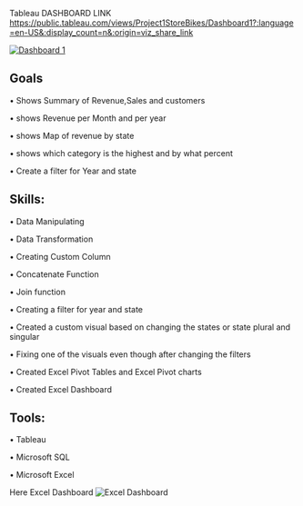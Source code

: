 Tableau DASHBOARD LINK https://public.tableau.com/views/Project1StoreBikes/Dashboard1?:language=en-US&:display_count=n&:origin=viz_share_link
<div class='tableauPlaceholder' id='viz1690641979391' style='position: relative'><noscript><a href='#'><img alt='Dashboard 1 ' src='https:&#47;&#47;public.tableau.com&#47;static&#47;images&#47;Pr&#47;Project1StoreBikes&#47;Dashboard1&#47;1_rss.png' style='border: none' /></a></noscript><object class='tableauViz'  style='display:none;'><param name='host_url' value='https%3A%2F%2Fpublic.tableau.com%2F' /> <param name='embed_code_version' value='3' /> <param name='site_root' value='' /><param name='name' value='Project1StoreBikes&#47;Dashboard1' /><param name='tabs' value='no' /><param name='toolbar' value='yes' /><param name='static_image' value='https:&#47;&#47;public.tableau.com&#47;static&#47;images&#47;Pr&#47;Project1StoreBikes&#47;Dashboard1&#47;1.png' /> <param name='animate_transition' value='yes' /><param name='display_static_image' value='yes' /><param name='display_spinner' value='yes' /><param name='display_overlay' value='yes' /><param name='display_count' value='yes' /><param name='language' value='en-US' /></object></div> 


**<h2> Goals</h2>**

•	Shows Summary of Revenue,Sales and customers

•	shows Revenue per Month and per year

•	shows Map of revenue by state

•	shows which category is the highest and by what percent

•	Create a filter for Year and state


**<h2> Skills:</h2>**

•	Data Manipulating

•	Data Transformation

•	Creating Custom Column 

•	Concatenate Function

•	Join function

•	Creating a filter for year and state

•	Created a custom visual based on changing the states or state plural and singular

•	Fixing one of the visuals even though after changing the filters

•	Created Excel Pivot Tables and Excel Pivot charts

•	Created Excel Dashboard


**<h2> Tools:</h2>**

•	Tableau

•	Microsoft SQL

•	Microsoft Excel


Here Excel Dashboard
![Excel Dashboard](https://github.com/MhmdShalan/BikesStoreTableau/assets/83254095/d80bd8e1-b6c7-41fa-9e95-d9e19ab57147)




